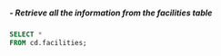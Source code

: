 ##### - Retrieve all the information from the facilities table
```sql
SELECT *
FROM cd.facilities;
```
